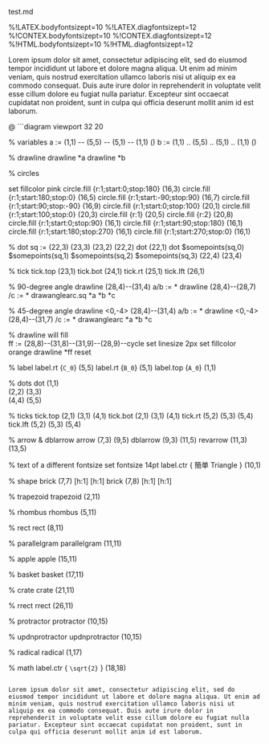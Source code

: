 test.md

%!LATEX.bodyfontsizept=10
%!LATEX.diagfontsizept=12
%!CONTEX.bodyfontsizept=10
%!CONTEX.diagfontsizept=12
%!HTML.bodyfontsizept=10
%!HTML.diagfontsizept=12

Lorem ipsum dolor sit amet, consectetur adipiscing elit, sed do
eiusmod tempor incididunt ut labore et dolore magna aliqua. Ut enim ad
minim veniam, quis nostrud exercitation ullamco laboris nisi ut
aliquip ex ea commodo consequat. Duis aute irure dolor in
reprehenderit in voluptate velit esse cillum dolore eu fugiat nulla
pariatur. Excepteur sint occaecat cupidatat non proident, sunt in
culpa qui officia deserunt mollit anim id est laborum.

@ ```diagram
  viewport 32 20

  % variables
  a := (1,1) -- (5,5) -- (5,1) -- (1,1) ()
  b := (1,1) .. (5,5) .. (5,1) .. (1,1) ()

  % drawline
  drawline *a
  drawline *b

  % circles

  set fillcolor pink
  circle.fill {r:1;start:0;stop:180} (16,3)
  circle.fill {r:1;start:180;stop:0} (16,5)
  circle.fill {r:1;start:-90;stop:90} (16,7)
  circle.fill {r:1;start:90;stop:-90} (16,9)
  circle.fill {r:1;start:0;stop:100} (20,1)
  circle.fill {r:1;start:100;stop:0} (20,3)
  circle.fill {r:1}                  (20,5)
  circle.fill {r:2}                  (20,8)
  circle.fill {r:1;start:0;stop:90}  (16,1)
  circle.fill {r:1;start:90;stop:180}  (16,1)
  circle.fill {r:1;start:180;stop:270}  (16,1)
  circle.fill {r:1;start:270;stop:0}  (16,1)

  % dot
  sq := (22,3) (23,3) (23,2) (22,2)
  dot (22,1)
  dot $somepoints(sq,0) $somepoints(sq,1) $somepoints(sq,2) $somepoints(sq,3) (22,4) (23,4)

  % tick
  tick.top (23,1)
  tick.bot (24,1)
  tick.rt  (25,1)
  tick.lft (26,1)

  % 90-degree angle
  drawline (28,4)--(31,4)
  a/b := *
  drawline (28,4)--(28,7)
  /c := *
  drawanglearc.sq *a *b *c

  % 45-degree angle
  drawline <0,-4> (28,4)--(31,4)
  a/b := *
  drawline <0,-4> (28,4)--(31,7)
  /c := *
  drawanglearc *a *b *c

  % drawline will fill      
  ff := (28,8)--(31,8)--(31,9)--(28,9)--cycle
  set linesize 2px
  set fillcolor orange
  drawline *ff
  reset

  % label
  label.rt  {``C_0``} (5,5)
  label.rt  {``B_0``} (5,1)
  label.top {``A_0``} (1,1)

  % dots
  dot (1,1) \
          (2,2) (3,3) \
          (4,4) (5,5)

  % ticks
  tick.top (2,1) (3,1) (4,1)
  tick.bot (2,1) (3,1) (4,1)
  tick.rt  (5,2) (5,3) (5,4)
  tick.lft (5,2) (5,3) (5,4)

  % arrow & dblarrow
  arrow (7,3) (9,5)
  dblarrow (9,3) (11,5)
  revarrow (11,3) (13,5)

  % text of a different fontsize
  set fontsize 14pt
  label.ctr { 簡単 Triangle } (10,1)

  % shape
  brick (7,7) [h:1] [h:1]
  brick (7,8) [h:1] [h:1]

  % trapezoid
  trapezoid (2,11)

  % rhombus
  rhombus (5,11)

  % rect
  rect (8,11)

  % parallelgram
  parallelgram (11,11)

  % apple
  apple (15,11)

  % basket
  basket (17,11)

  % crate
  crate (21,11)

  % rrect
  rrect (26,11)

  % protractor
  protractor (10,15)

  % updnprotractor
  updnprotractor (10,15)

  % radical
  radical (1,17)

  % math
  label.ctr { ``\sqrt{2}`` } (18,18)
  ```

Lorem ipsum dolor sit amet, consectetur adipiscing elit, sed do
eiusmod tempor incididunt ut labore et dolore magna aliqua. Ut enim ad
minim veniam, quis nostrud exercitation ullamco laboris nisi ut
aliquip ex ea commodo consequat. Duis aute irure dolor in
reprehenderit in voluptate velit esse cillum dolore eu fugiat nulla
pariatur. Excepteur sint occaecat cupidatat non proident, sunt in
culpa qui officia deserunt mollit anim id est laborum.
